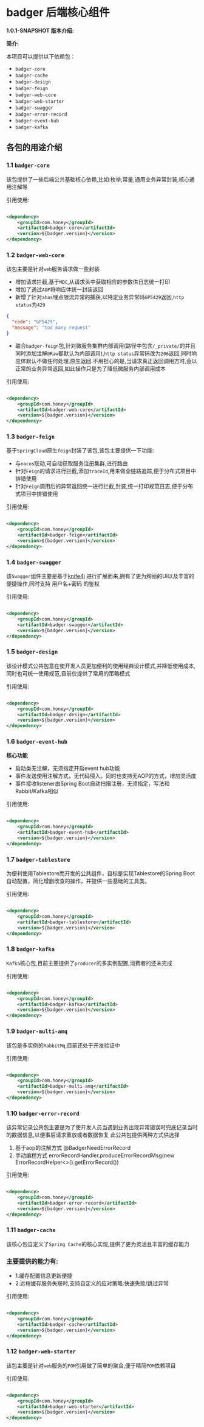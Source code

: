 # badger 后端核心组件

**1.0.1-SNAPSHOT 版本介绍:**

**简介:**

本项目可以提供以下依赖包：

* `badger-core`
* `badger-cache`
* `badger-design`
* `badger-feign`
* `badger-web-core`
* `badger-web-starter`
* `badger-swagger`
* `badger-error-record`
* `badger-event-hub`
* `badger-kafka`

## 各包的用途介绍

### 1.1 `badger-core`

该包提供了一些后端公共基础核心依赖,比如:枚举,常量,通用业务异常封装,核心通用注解等

引用使用:

```xml

<dependency>
    <groupId>com.honey</groupId>
    <artifactId>badger-core</artifactId>
    <version>${badger.version}</version>
</dependency>
```

### 1.2 `badger-web-core`

该包主要是针对`web`服务请求做一些封装

* 增加请求拦截,基于`MDC`,从请求头中获取相应的参数供日志统一打印
* 增加了通过`AOP`将响应体统一封装返回
* 新增了针对`ahas`埋点限流异常的捕获,以特定业务异常码`GP5429`返回,`http status`为`429`

```json
{
  "code": "GP5429",
  "message": "too many request"
}  
```

* 联合`badger-feign`包,针对微服务集群内部调用(路径中包含`/_private/`的并且同时添加注解`@Raw`都默认为内部调用),`http status`异常码改为`206`返回,同时响应体默认不做任何处理,原生返回.不用担心的是,当请求真正返回调用方时,会以正常的业务异常返回,如此操作只是为了降低微服务内部调用成本

引用使用:

```xml

<dependency>
    <groupId>com.honey</groupId>
    <artifactId>badger-web-core</artifactId>
    <version>${badger.version}</version>
</dependency>
```

### 1.3 `badger-feign`

基于`SpringCloud`原生`feign`封装了该包,该包主要提供一下功能:

* 与`nacos`联动,可自动获取服务注册集群,进行路由
* 针对`Feign`的请求进行拦截,添加`traceId`,用来做全链路追踪,便于分布式项目中排错使用
* 针对`Feign`调用后的异常返回统一进行拦截,封装,统一打印规范日志,便于分布式项目中排错使用

引用使用:

```xml

<dependency>
    <groupId>com.honey</groupId>
    <artifactId>badger-feign</artifactId>
    <version>${badger.version}</version>
</dependency>
```

### 1.4 `badger-swagger`

该`Swagger`组件主要是基于[knife4j](https://doc.xiaominfo.com/) 进行扩展而来,拥有了更为绚丽的UI以及丰富的便捷操作,同时支持 用户名+密码 的鉴权

引用使用:

```xml

<dependency>
    <groupId>com.honey</groupId>
    <artifactId>badger-swagger</artifactId>
    <version>${badger.version}</version>
</dependency>
```

### 1.5 `badger-design`

该设计模式公共包意在使开发人员更加便利的使用经典设计模式,并降低使用成本,同时也可统一使用规范,目前仅提供了常用的策略模式

引用使用:

```xml

<dependency>
    <groupId>com.honey</groupId>
    <artifactId>badger-design</artifactId>
    <version>${badger.version}</version>
</dependency>
```

### 1.6 `badger-event-hub`

**核心功能**
- 启动类无注解，无须指定开启event hub功能
- 事件发送使用注解方式，无代码侵入。同时也支持无AOP的方式，增加灵活度
- 事件接收listener由Spring Boot自动扫描注册，无须指定，写法和Rabbit/Kafka相似

引用使用:

```xml

<dependency>
    <groupId>com.honey</groupId>
    <artifactId>badger-event-hub</artifactId>
    <version>${badger.version}</version>
</dependency>
```

### 1.7 `badger-tablestore`

为便利使用Tablestore而开发的公共组件，目标是实现Tablestore的Spring Boot自动配置，简化增删改查的操作，并提供一些基础的工具类。

引用使用:

```xml

<dependency>
    <groupId>com.honey</groupId>
    <artifactId>badger-tablestore</artifactId>
    <version>${badger.version}</version>
</dependency>
```

### 1.8 `badger-kafka`

`Kafka`核心包,目前主要提供了`producer`的多实例配置,消费者的还未完成

引用使用:

```xml

<dependency>
    <groupId>com.honey</groupId>
    <artifactId>badger-kafka</artifactId>
    <version>${badger.version}</version>
</dependency>
```

### 1.9 `badger-multi-amq`

该包是多实例的`RabbitMq`,目前还处于开发验证中

引用使用:

```xml

<dependency>
    <groupId>com.honey</groupId>
    <artifactId>badger-multi-amq</artifactId>
    <version>${badger.version}</version>
</dependency>
```
### 1.10 `badger-error-record`

该异常记录公共包主要是为了使开发人员当遇到业务出现异常错误时兜底记录当时的数据信息,以便事后请求重放或者数据恢复
此公共包提供两种方式供选择
1. 基于aop的注解方式
   @BadgerNeedErrorRecord
2. 手动编程方式
   errorRecordHandler.produceErrorRecordMsg(new ErrorRecordHelper<>().getErrorRecord())

引用使用:

```xml

<dependency>
    <groupId>com.honey</groupId>
    <artifactId>badger-error-record</artifactId>
    <version>${badger.version}</version>
</dependency>
```

### 1.11 `badger-cache`

该核心包自定义了`Spring Cache`的核心实现,提供了更为灵活且丰富的缓存能力

### 主要提供的能力有:

* 1.缓存配置信息更新便捷
* 2.远程缓存服务失联时,支持自定义的应对策略:快速失败/跳过异常

引用使用:

```xml

<dependency>
    <groupId>com.honey</groupId>
    <artifactId>badger-cache</artifactId>
    <version>${badger.version}</version>
</dependency>
```

### 1.12 `badger-web-starter`

该包主要是针对`web`服务的`POM`引用做了简单的聚合,便于精简`POM`依赖项目

引用使用:

```xml

<dependency>
    <groupId>com.honey</groupId>
    <artifactId>badger-web-starter</artifactId>
    <version>${badger.version}</version>
</dependency>
```


